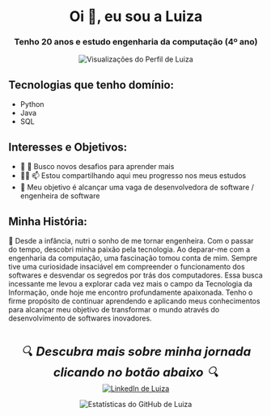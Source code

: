 <!DOCTYPE html>
<html lang="pt-BR">
<head>
  <meta charset="UTF-8">
  <meta name="viewport" content="width=device-width, initial-scale=1.0">
</head>
<body>

<h1 align="center">Oi 👋, eu sou a Luiza</h1>
<h3 align="center">Tenho 20 anos e estudo engenharia da computação (4º ano)</h3>

<p align="center">
  <img src="https://komarev.com/ghpvc/?username=luiza18&label=Visualizações%20do%20Perfil&color=0e75b6&style=flat" alt="Visualizações do Perfil de Luiza" />
</p>

<h2>Tecnologias que tenho domínio:</h2>
<ul>
  <li>Python</li>
  <li>Java</li>
  <li>SQL</li>
</ul>

<h2>Interesses e Objetivos:</h2>
<ul>
  <li>🔎 📼 Busco novos desafios para aprender mais</li>
  <li>👩‍💻 📫 Estou compartilhando aqui meu progresso nos meus estudos</li>
  <li>🎯 Meu objetivo é alcançar uma vaga de desenvolvedora de software / engenheira de software </li>
</ul>

<h2>Minha História:</h2>
<p>
🌟 Desde a infância, nutri o sonho de me tornar engenheira. Com o passar do tempo, descobri minha paixão pela tecnologia. Ao deparar-me com a engenharia da computação, uma fascinação tomou conta de mim. Sempre tive uma curiosidade insaciável em compreender o funcionamento dos softwares e desvendar os segredos por trás dos computadores. Essa busca incessante me levou a explorar cada vez mais o campo da Tecnologia da Informação, onde hoje me encontro profundamente apaixonada. Tenho o firme propósito de continuar aprendendo e aplicando meus conhecimentos para alcançar meu objetivo de transformar o mundo através do desenvolvimento de softwares inovadores.
</p>

<p align="center" style="margin-top: 40px;">
   <span style="font-style: italic; font-size: 24px;">🔍 <strong>Descubra mais sobre minha jornada clicando no botão abaixo</strong> 🔍</span><br>
  <a href="https://www.linkedin.com/in/luiza-rodrigues-alves-santos/" target="_blank">
    <img src="https://img.shields.io/badge/LinkedIn-0077B5?style=for-the-badge&logo=linkedin&logoColor=white" alt="LinkedIn de Luiza">
  </a>
</p>

<p align="center">
  <img src="https://github-readme-stats.vercel.app/api?username=Luiza18&show_icons=true&theme=cobalt" alt="Estatísticas do GitHub de Luiza" />
</p>

</body>
</html>
